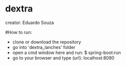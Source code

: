 # dextra
creator: Eduardo Souza

#How to run: 
- clone or download the repository 
- go into 'dextra_lanches' folder 
- open a cmd window here and run: $ spring-boot:run
- go to your browser and type (url): localhost:8080